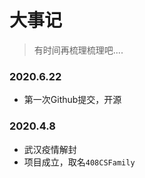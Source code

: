 # 大事记


> 有时间再梳理梳理吧....


### 2020.6.22 

- 第一次Github提交，开源

### 2020.4.8

-  武汉疫情解封
-  项目成立，取名`408CSFamily`